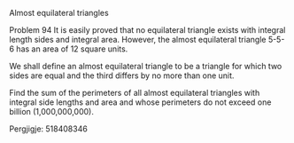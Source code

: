 
Almost equilateral triangles

Problem 94
It is easily proved that no equilateral triangle exists with integral length sides and integral area. However, the almost equilateral triangle 5-5-6 has an area of 12 square units.

We shall define an almost equilateral triangle to be a triangle for which two sides are equal and the third differs by no more than one unit.

Find the sum of the perimeters of all almost equilateral triangles with integral side lengths and area and whose perimeters do not exceed one billion (1,000,000,000).

Pergjigje:  518408346
